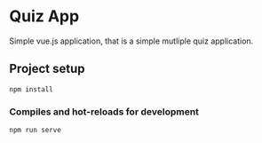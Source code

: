 # Quiz App
Simple vue.js application, that is a simple mutliple quiz application.

## Project setup
```
npm install
```

### Compiles and hot-reloads for development
```
npm run serve
```
